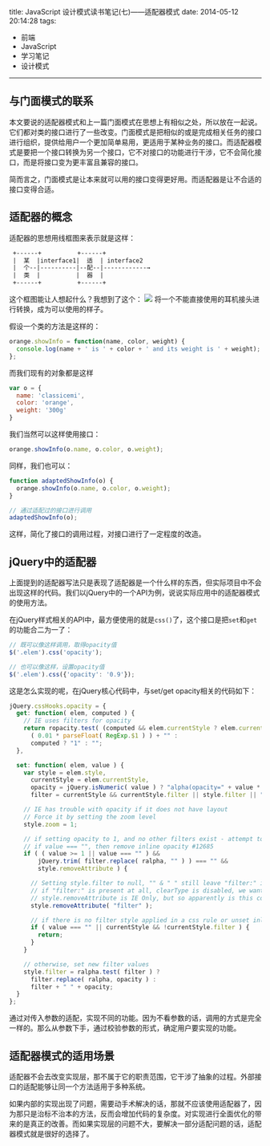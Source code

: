 title: JavaScript 设计模式读书笔记(七)——适配器模式
date: 2014-05-12 20:14:28
tags:
- 前端
- JavaScript
- 学习笔记
- 设计模式
---
## 与门面模式的联系
本文要说的适配器模式和上一篇门面模式在思想上有相似之处，所以放在一起说。它们都对类的接口进行了一些改变。门面模式是把相似的或是完成相关任务的接口进行组织，提供给用户一个更加简单易用，更适用于某种业务的接口。而适配器模式是要把一个接口转换为另一个接口，它不对接口的功能进行干涉，它不会简化接口，而是将接口变为更丰富且兼容的接口。

简而言之，门面模式是让本来就可以用的接口变得更好用。而适配器是让不合适的接口变得合适。

<!--more-->

## 适配器的概念
适配器的思想用线框图来表示就是这样：
```html
 +------+          +------+
 |  某  |interface1|  适  | interface2
 |  个--|----------|--配--|------------→
 |  类  |          |  器  |
 +------+          +------+
```
这个框图能让人想起什么？我想到了这个：
![](/img/adapter.jpg)
将一个不能直接使用的耳机接头进行转换，成为可以使用的样子。

假设一个类的方法是这样的：
```javascript
orange.showInfo = function(name, color, weight) {
  console.log(name + ' is ' + color + ' and its weight is ' + weight);
};
```
而我们现有的对象都是这样
```javascript
var o = {
  name: 'classicemi',
  color: 'orange',
  weight: '300g'
}
```
我们当然可以这样使用接口：
```javascript
orange.showInfo(o.name, o.color, o.weight);
```
同样，我们也可以：
```javascript
function adaptedShowInfo(o) {
  orange.showInfo(o.name, o.color, o.weight);
}

// 通过适配过的接口进行调用
adaptedShowInfo(o);
```
这样，简化了接口的调用过程，对接口进行了一定程度的改造。

## jQuery中的适配器
上面提到的适配器写法只是表现了适配器是一个什么样的东西，但实际项目中不会出现这样的代码。我们以jQuery中的一个API为例，说说实际应用中的适配器模式的使用方法。

在jQuery样式相关的API中，最方便使用的就是`css()`了，这个接口是把`set`和`get`的功能合二为一了：
```javascript
// 既可以像这样调用，取得opacity值
$('.elem').css('opacity');

// 也可以像这样，设置opacity值
$('.elem').css({'opacity': '0.9'});
```
这是怎么实现的呢，在jQuery核心代码中，与set/get opacity相关的代码如下：
```javascript
jQuery.cssHooks.opacity = {
  get: function( elem, computed ) {
    // IE uses filters for opacity
    return ropacity.test( (computed && elem.currentStyle ? elem.currentStyle.filter : elem.style.filter) || "" ) ?
      ( 0.01 * parseFloat( RegExp.$1 ) ) + "" :
      computed ? "1" : "";
  },

  set: function( elem, value ) {
    var style = elem.style,
      currentStyle = elem.currentStyle,
      opacity = jQuery.isNumeric( value ) ? "alpha(opacity=" + value * 100 + ")" : "",
      filter = currentStyle && currentStyle.filter || style.filter || "";

    // IE has trouble with opacity if it does not have layout
    // Force it by setting the zoom level
    style.zoom = 1;

    // if setting opacity to 1, and no other filters exist - attempt to remove filter attribute #6652
    // if value === "", then remove inline opacity #12685
    if ( ( value >= 1 || value === "" ) &&
        jQuery.trim( filter.replace( ralpha, "" ) ) === "" &&
        style.removeAttribute ) {

      // Setting style.filter to null, "" & " " still leave "filter:" in the cssText
      // if "filter:" is present at all, clearType is disabled, we want to avoid this
      // style.removeAttribute is IE Only, but so apparently is this code path...
      style.removeAttribute( "filter" );

      // if there is no filter style applied in a css rule or unset inline opacity, we are done
      if ( value === "" || currentStyle && !currentStyle.filter ) {
        return;
      }
    }

    // otherwise, set new filter values
    style.filter = ralpha.test( filter ) ?
      filter.replace( ralpha, opacity ) :
      filter + " " + opacity;
  }
};
```
通过对传入参数的适配，实现不同的功能。因为不看参数的话，调用的方式是完全一样的。那么从参数下手，通过校验参数的形式，确定用户要实现的功能。

## 适配器模式的适用场景
适配器不会去改变实现层，那不属于它的职责范围，它干涉了抽象的过程。外部接口的适配能够让同一个方法适用于多种系统。

如果内部的实现出现了问题，需要动手术解决的话，那就不应该使用适配器了，因为那只是治标不治本的方法，反而会增加代码的复杂度。对实现进行全面优化的带来的是真正的改善。而如果实现层的问题不大，要解决一部分适配问题的话，适配器模式就是很好的选择了。